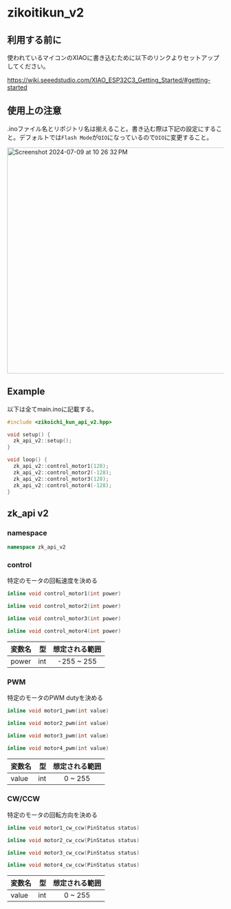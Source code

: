 # zikoitikun_v2
## 利用する前に
使われているマイコンのXIAOに書き込むために以下のリンクよりセットアップしてください。

https://wiki.seeedstudio.com/XIAO_ESP32C3_Getting_Started/#getting-started

## 使用上の注意

.inoファイル名とリポジトリ名は揃えること。書き込む際は下記の設定にすること。デフォルトでは`Flash Mode`が`QIO`になっているので`DIO`に変更すること。

<img width="525" alt="Screenshot 2024-07-09 at 10 26 32 PM" src="https://github.com/hakoroboken/zikoitikun_v2/assets/53041471/2274686d-1560-4bbc-9671-1e611855dea9">


## Example

以下は全てmain.inoに記載する。

```C++
#include <zikoichi_kun_api_v2.hpp>

void setup() {
  zk_api_v2::setup();
}

void loop() {
  zk_api_v2::control_motor1(128);
  zk_api_v2::control_motor2(-128);
  zk_api_v2::control_motor3(128);
  zk_api_v2::control_motor4(-128);
}

```


## zk_api v2

### namespace
```C++
namespace zk_api_v2
```

### control

特定のモータの回転速度を決める

```C++
inline void control_motor1(int power)
```
```C++
inline void control_motor2(int power)
```
```C++
inline void control_motor3(int power)
```
```C++
inline void control_motor4(int power)
```

| 変数名 | 型 | 想定される範囲 |
|:-----------|------------:|:------------:|
| power   | int        | -255 ~ 255    |


### PWM

特定のモータのPWM dutyを決める

```C++
inline void motor1_pwm(int value)
```
```C++
inline void motor2_pwm(int value)
```
```C++
inline void motor3_pwm(int value)
```
```C++
inline void motor4_pwm(int value)
```

| 変数名 | 型 | 想定される範囲 |
|:-----------|------------:|:------------:|
| value   | int        | 0 ~ 255    |

### CW/CCW

特定のモータの回転方向を決める

```C++
inline void motor1_cw_ccw(PinStatus status)
```
```C++
inline void motor2_cw_ccw(PinStatus status)
```
```C++
inline void motor3_cw_ccw(PinStatus status)
```
```C++
inline void motor4_cw_ccw(PinStatus status)
```

| 変数名 | 型 | 想定される範囲 |
|:-----------|------------:|:------------:|
| value   | int        | 0 ~ 255    |
